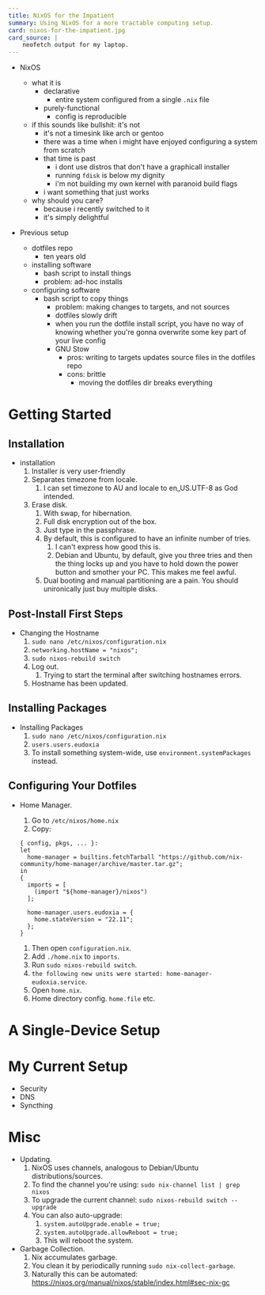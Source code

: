```yaml
---
title: NixOS for the Impatient
summary: Using NixOS for a more tractable computing setup.
card: nixos-for-the-impatient.jpg
card_source: |
    neofetch output for my laptop.
---
```


- NixOS
    - what it is
        - declarative
            - entire system configured from a single `.nix` file
        - purely-functional
            - config is reproducible
    - if this sounds like bullshit: it's not
        - it's not a timesink like arch or gentoo
        - there was a time when i might have enjoyed configuring a system from scratch
        - that time is past
            - i dont use distros that don't have a graphicall installer
            - running `fdisk` is below my dignity
            - i'm not building my own kernel with paranoid build flags
        - i want something that just works
    - why should you care?
        - because i recently switched to it
        - it's simply delightful

- Previous setup
    - dotfiles repo
        - ten years old
    - installing software
        - bash script to install things
        - problem: ad-hoc installs
    - configuring software
        - bash script to copy things
            - problem: making changes to targets, and not sources
            - dotfiles slowly drift
            - when you run the dotfile install script, you have no way of knowing
              whether you're gonna overwrite some key part of your live config
            - GNU Stow
                - pros: writing to targets updates source files in the dotfiles repo
                - cons: brittle
                    - moving the dotfiles dir breaks everything

# Getting Started

## Installation

- installation
    1. Installer is very user-friendly
    1. Separates timezone from locale.
        1. I can set timezone to AU and locale to en_US.UTF-8 as God intended.
    1. Erase disk.
        1. With swap, for hibernation.
        1. Full disk encryption out of the box.
        1. Just type in the passphrase.
        1. By default, this is configured to have an infinite number of tries.
            1. I can't express how good this is.
            1. Debian and Ubuntu, by default, give you three tries and then the
                thing locks up and you have to hold down the power button and
                smother your PC. This makes me feel awful.
        1. Dual booting and manual partitioning are a pain. You should unironically
        just buy multiple disks.


## Post-Install First Steps

- Changing the Hostname
   1. `sudo nano /etc/nixos/configuration.nix`
   1. `networking.hostName = "nixos";`
   1. `sudo nixos-rebuild switch`
   1. Log out.
      1. Trying to start the terminal after switching hostnames errors.
   1. Hostname has been updated.

## Installing Packages

- Installing Packages
   1. `sudo nano /etc/nixos/configuration.nix`
   1. `users.users.eudoxia`
   1. To install something system-wide, use `environment.systemPackages` instead.

## Configuring Your Dotfiles

- Home Manager.
   1. Go to `/etc/nixos/home.nix`
   1. Copy:

     ```
     { config, pkgs, ... }:
     let
       home-manager = builtins.fetchTarball "https://github.com/nix-community/home-manager/archive/master.tar.gz";
     in
     {
       imports = [
         (import "${home-manager}/nixos")
       ];

       home-manager.users.eudoxia = {
         home.stateVersion = "22.11";
       };
     }
     ```
   1. Then open `configuration.nix`.
   1. Add `./home.nix` to `imports`.
   1. Run `sudo nixos-rebuild switch`.
   1. `the following new units were started: home-manager-eudoxia.service`.
   1. Open `home.nix`.
   1. Home directory config. `home.file` etc.

# A Single-Device Setup

# My Current Setup

- Security
- DNS
- Syncthing

# Misc

- Updating.
   1. NixOS uses channels, analogous to Debian/Ubuntu distributions/sources.
   1. To find the channel you're using: `sudo nix-channel list | grep nixos`
   1. To upgrade the current channel: `sudo nixos-rebuild switch --upgrade`
   1. You can also auto-upgrade:
      1. `system.autoUpgrade.enable = true;`
      1. `system.autoUpgrade.allowReboot = true;`
      1. This will reboot the system.
- Garbage Collection.
   1. Nix accumulates garbage.
   1. You clean it by periodically running `sudo nix-collect-garbage`.
   1. Naturally this can be automated: https://nixos.org/manual/nixos/stable/index.html#sec-nix-gc
